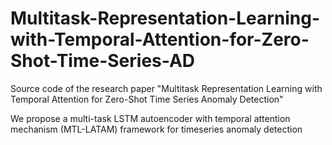 # Multitask-Representation-Learning-with-Temporal-Attention-for-Zero-Shot-Time-Series-AD
Source code of the research paper "Multitask Representation Learning with Temporal Attention for Zero-Shot Time Series Anomaly Detection"

We propose a multi-task LSTM autoencoder with temporal attention mechanism (MTL-LATAM) framework for timeseries anomaly detection
